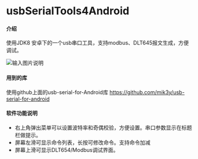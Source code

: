 # usbSerialTools4Android

#### 介绍
使用JDK8
安卓下的一个usb串口工具，支持modbus、DLT645报文生成，方便调试。  

![输入图片说明](https://images.gitee.com/uploads/images/2020/1204/174301_e4730e99_5069957.png "屏幕截图.png")

#### 用到的库
使用github上面的usb-serial-for-Android库
https://github.com/mik3y/usb-serial-for-android

#### 软件功能说明
- 右上角弹出菜单可以设置波特率和奇偶校验，方便设置。串口参数显示在标题栏做提示。
- 屏幕左滑可显示命令列表，长按可修改命令。支持命令加减
- 屏幕上滑可显示DLT654/Modbus调试界面。
